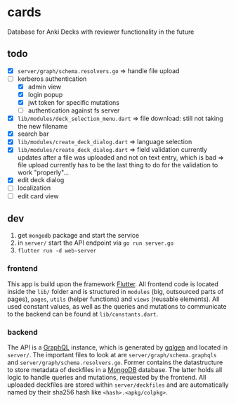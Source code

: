 # cards
Database for Anki Decks with reviewer functionality in the future

## todo
- [x] `server/graph/schema.resolvers.go` => handle file upload
- [ ] kerberos authentication
    - [x] admin view
    - [x] login popup
    - [x] jwt token for specific mutations
    - [ ] authentication against fs server 
- [x] `lib/modules/deck_selection_menu.dart` => file download: still not taking the new filename
- [x] search bar
- [x] `lib/modules/create_deck_dialog.dart` => language selection
- [x] `lib/modules/create_deck_dialog.dart` => field validation currently updates after a file was uploaded and not on text entry, which is bad => file upload currently has to be the last thing to do for the validation to work "properly"...
- [x] edit deck dialog
- [ ] localization
- [ ] edit card view

## dev
1. get `mongodb` package and start the service
2. in `server/` start the API endpoint via `go run server.go`
3. `flutter run -d web-server`

### frontend
This app is build upon the framework [Flutter](https://flutter.dev/). 
All frontend code is located inside the `lib/` folder and is structured in `modules` (big, outsourced parts of pages), `pages`, `utils` (helper functions) and `views` (reusable elements). All used constant values, as well as the queries and mutations to communicate to the backend can be found at `lib/constants.dart`.

### backend
The API is a [GraphQL](https://graphql.org/) instance, which is generated by [gqlgen](https://gqlgen.com/) and located in `server/`. The important files to look at are `server/graph/schema.graphqls` and `server/graph/schema.resolvers.go`. Former contains the datastructure to store metadata of deckfiles in a [MongoDB](https://www.mongodb.com/) database. The latter holds all logic to handle queries and mutations, requested by the frontend.
All uploaded deckfiles are stored within `server/deckfiles` and are automatically named by their sha256 hash like `<hash>.<apkg/colpkg>`.
